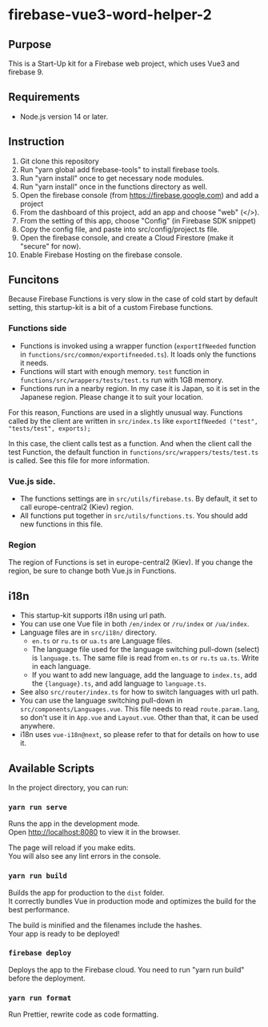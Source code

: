 # firebase-vue3-word-helper-2

## Purpose

This is a Start-Up kit for a Firebase web project, which uses Vue3 and firebase 9.

## Requirements

- Node.js version 14 or later.

## Instruction

1. Git clone this repository
2. Run "yarn global add firebase-tools" to install firebase tools.
3. Run "yarn install" once to get necessary node modules.
4. Run "yarn install" once in the functions directory as well.
5. Open the firebase console (from https://firebase.google.com) and add a project
6. From the dashboard of this project, add an app and choose "web" (</>).
7. From the setting of this app, choose "Config" (in Firebase SDK snippet)
8. Copy the config file, and paste into src/config/project.ts file.
9. Open the firebase console, and create a Cloud Firestore (make it "secure" for now).
10. Enable Firebase Hosting on the firebase console.

## Funcitons

Because Firebase Functions is very slow in the case of cold start by default setting, this startup-kit is a bit of a custom Firebase functions.

### Functions side

- Functions is invoked using a wrapper function (`exportIfNeeded` function in `functions/src/common/exportifneeded.ts`). It loads only the functions it needs.
- Functions will start with enough memory. `test` function in `functions/src/wrappers/tests/test.ts` run with 1GB memory.
- Functions run in a nearby region. In my case it is Japan, so it is set in the Japanese region. Please change it to suit your location.

For this reason, Functions are used in a slightly unusual way.
Functions called by the client are written in `src/index.ts` like `exportIfNeeded ("test", "tests/test", exports);`

In this case, the client calls test as a function. And when the client call the test Function, the default function in `functions/src/wrappers/tests/test.ts` is called. See this file for more information.

### Vue.js side.

- The functions settings are in `src/utils/firebase.ts`. By default, it set to call europe-central2 (Kiev) region.
- All functions put together in `src/utils/functions.ts`. You should add new functions in this file.

### Region

The region of Functions is set in europe-central2 (Kiev). If you change the region, be sure to change both Vue.js in Functions.

## i18n

- This startup-kit supports i18n using url path.
- You can use one Vue file in both `/en/index` or `/ru/index` or `/ua/index`.
- Language files are in `src/i18n/` directory.
  - `en.ts` or `ru.ts` or `ua.ts` are Language files.
  - The language file used for the language switching pull-down (select) is `language.ts`. The same file is read from `en.ts` or `ru.ts` `ua.ts`. Write in each language.
  - If you want to add new language, add the language to `index.ts`, add the `{language}.ts`, and add language to `language.ts`.
- See also `src/router/index.ts` for how to switch languages with url path.
- You can use the language switching pull-down in `src/components/Languages.vue`. This file needs to read `route.param.lang`, so don't use it in `App.vue` and `Layout.vue`. Other than that, it can be used anywhere.
- i18n uses `vue-i18n@next`, so please refer to that for details on how to use it.

## Available Scripts

In the project directory, you can run:

### `yarn run serve`

Runs the app in the development mode.<br>
Open [http://localhost:8080](http://localhost:8080) to view it in the browser.

The page will reload if you make edits.<br>
You will also see any lint errors in the console.

### `yarn run build`

Builds the app for production to the `dist` folder.<br>
It correctly bundles Vue in production mode and optimizes the build for the best performance.

The build is minified and the filenames include the hashes.<br>
Your app is ready to be deployed!

### `firebase deploy`

Deploys the app to the Firebase cloud. You need to run "yarn run build" before the deployment.

### `yarn run format`

Run Prettier, rewrite code as code formatting.
